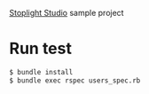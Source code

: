 [Stoplight Studio](https://stoplight.io/) sample project

# Run test

```bash
$ bundle install
$ bundle exec rspec users_spec.rb
```
